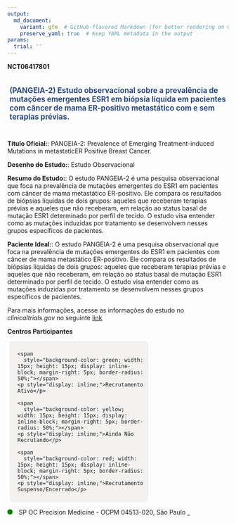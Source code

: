 ```yaml
---
output: 
  md_document:
    variant: gfm  # GitHub-flavored Markdown (for better rendering on GitHub)
    preserve_yaml: true  # Keep YAML metadata in the output
params:
  trial: ''
---
```


**NCT06417801**

<div style="padding: 5px; font-size: 1.20em; font-weight: bold; color: #2E4A7F; text-align: left; margin-bottom: 20px">

(PANGEIA-2) Estudo observacional sobre a prevalência de mutações
emergentes ESR1 em biópsia líquida em pacientes com câncer de mama
ER-positivo metastático com e sem terapias prévias.

</div>

**Título Oficial:**: PANGEIA-2: Prevalence of Emerging Treatment-induced
Mutations in metastaticER Positive Breast Cancer.

**Desenho do Estudo:**: Estudo Observacional

**Resumo do Estudo:**: O estudo PANGEIA-2 é uma pesquisa observacional
que foca na prevalência de mutações emergentes do ESR1 em pacientes com
câncer de mama metastático ER-positivo. Ele compara os resultados de
biópsias líquidas de dois grupos: aqueles que receberam terapias prévias
e aqueles que não receberam, em relação ao status basal de mutação ESR1
determinado por perfil de tecido. O estudo visa entender como as
mutações induzidas por tratamento se desenvolvem nesses grupos
específicos de pacientes.

**Paciente Ideal:**: O estudo PANGEIA-2 é uma pesquisa observacional que
foca na prevalência de mutações emergentes do ESR1 em pacientes com
câncer de mama metastático ER-positivo. Ele compara os resultados de
biópsias líquidas de dois grupos: aqueles que receberam terapias prévias
e aqueles que não receberam, em relação ao status basal de mutação ESR1
determinado por perfil de tecido. O estudo visa entender como as
mutações induzidas por tratamento se desenvolvem nesses grupos
específicos de pacientes.

Para mais informações, acesse as informações do estudo no
*clinicaltrials.gov* no seguinte
[link](https://clinicaltrials.gov/ct2/show/NCT06417801)

**Centros Participantes**

<div style="margin-bottom: 8px; margin-left: 5px; padding: 8px; max-width: 300px; background-color: #f3f2f1; border-radius: 8px;">

<div style="margin-left: 10px;">

    <span 
      style="background-color: green; width: 15px; height: 15px; display: inline-block; margin-right: 5px; border-radius: 50%;"></span>
    <p style="display: inline;">Recrutamento Ativo</p>

</div>

<div style="margin-left: 10px;">

    <span 
      style="background-color: yellow; width: 15px; height: 15px; display: inline-block; margin-right: 5px; border-radius: 50%;"></span>
    <p style="display: inline;">Ainda Não Recrutando</p>

</div>

<div style="margin-left: 10px;">

    <span 
      style="background-color: red; width: 15px; height: 15px; display: inline-block; margin-right: 5px; border-radius: 50%;"></span>
    <p style="display: inline;">Recrutamento Suspenso/Encerrado</p>

</div>

</div>

<span style="display: inline-block; width: 12px; height: 12px; border-radius: 50%; margin-right: 10px; padding-bottom: 0px; background-color: green;"></span>
SP OC Precision Medicine - OCPM 04513-020, São Paulo
<span style="color: #2E4A7F; text-decoration: none; font-weight: 500; font-size: 0.8">[REPORTAR
ERRO](https://flazar.shinyapps.io/formsapp?study_nct_id=NCT06417801&location_id=RESEARCHSITESAOPAULO04513020BRAZIL&location_full_name=OC%20Precision%20Medicine%20-%20OCPM%2C%2004513-020%2C%20S%C3%A3o%20Paulo&form_type=Reportar%20Erro)</span>
